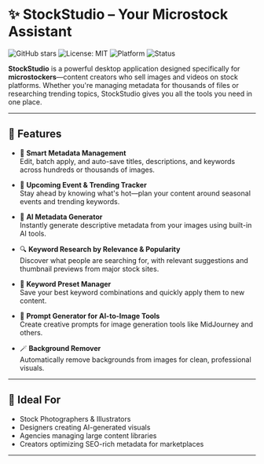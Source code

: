 # ✨ StockStudio – Your Microstock Assistant

![GitHub stars](https://img.shields.io/github/stars/your-username/stockstudio?style=social)
![License: MIT](https://img.shields.io/badge/License-MIT-yellow.svg)
![Platform](https://img.shields.io/badge/platform-Desktop-blueviolet)
![Status](https://img.shields.io/badge/status-Active-brightgreen)

**StockStudio** is a powerful desktop application designed specifically for **microstockers**—content creators who sell images and videos on stock platforms. Whether you're managing metadata for thousands of files or researching trending topics, StockStudio gives you all the tools you need in one place.  

---

## 🚀 Features

- 📝 **Smart Metadata Management**  
  Edit, batch apply, and auto-save titles, descriptions, and keywords across hundreds or thousands of images.

- 📅 **Upcoming Event & Trending Tracker**  
  Stay ahead by knowing what's hot—plan your content around seasonal events and trending keywords.

- 🤖 **AI Metadata Generator**  
  Instantly generate descriptive metadata from your images using built-in AI tools.

- 🔍 **Keyword Research by Relevance & Popularity**  
  Discover what people are searching for, with relevant suggestions and thumbnail previews from major stock sites.

- 🎯 **Keyword Preset Manager**  
  Save your best keyword combinations and quickly apply them to new content.

- 🎨 **Prompt Generator for AI-to-Image Tools**  
  Create creative prompts for image generation tools like MidJourney and others.

- 🪄 **Background Remover**  
  Automatically remove backgrounds from images for clean, professional visuals.

---

## 💼 Ideal For

- Stock Photographers & Illustrators  
- Designers creating AI-generated visuals  
- Agencies managing large content libraries  
- Creators optimizing SEO-rich metadata for marketplaces

---
